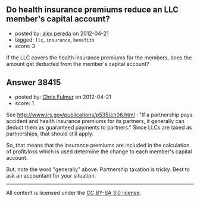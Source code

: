 ## Do health insurance premiums reduce an LLC member's capital account?

- posted by: [alex pereda](https://stackexchange.com/users/-1/17617-alex-pereda) on 2012-04-21
- tagged: `llc`, `insurance`, `benefits`
- score: 3

If the LLC covers the health insurance premiums for the members, does the amount get deducted from the member's capital account?




## Answer 38415

- posted by: [Chris Fulmer](https://stackexchange.com/users/-1/17026-chris-fulmer) on 2012-04-21
- score: 1

See http://www.irs.gov/publications/p535/ch06.html : "If a partnership pays accident and health insurance premiums for its partners, it generally can deduct them as guaranteed payments to partners."  Since LLCs are taxed as partnerships, that should still apply.

So, that means that the insurance premiums are included in the calculation of profit/loss which is used determine the change to each member's capital account.

But, note the word "generally" above.  Partnership taxation is tricky.  Best to ask an accountant for your situation.



---

All content is licensed under the [CC BY-SA 3.0 license](https://creativecommons.org/licenses/by-sa/3.0/).
